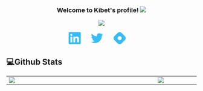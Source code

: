<!--Intro-->
<h3 align="center">
 Welcome to Kibet's profile!
  <img src="https://media.giphy.com/media/hvRJCLFzcasrR4ia7z/giphy.gif" width="28">
</h3>

<!--Gif-->
<p align="center">
  <a href="https://github.com/DenverCoder1/readme-typing-svg"><img src="https://readme-typing-svg.herokuapp.com?lines=Hey+there%2C+I+am+Kibet;An+Android+Engineer+based+in+Nairobi;I+am+an+open+source+fanatic;Hit+me+up%2C+I'd+love+to+work+with+you&font=Fira%20Code&center=true&width=480&height=45&color=36BCF7FF&vCenter=true&size=22"></a>
</p>

<!--Socials-->
<p align="center">
  <a href="https://www.linkedin.com/in/theophiluskibet/"><img width="32px" alt="LinkedIn" title="Let's connect on LinkedIn" src="https://github.com/Chemutaiselim/svg/blob/main/linkedin.svg"/></a>  &#8287;&#8287;&#8287;&#8287;&#8287;
 <a href="https://twitter.com/_kibetheophilus"><img width="32px" alt="Twitter" title="Let's talk more on Twitter" src="https://github.com/Chemutaiselim/svg/blob/main/twitter.svg"/></a>
  &#8287;&#8287;&#8287;&#8287;&#8287;
  <a href="https://kibet.hashnode.dev/"><img width="32px" alt="Kibet's Hashnode" title="Check out my blogs" src="https://github.com/Chemutaiselim/svg/blob/main/hashnode.svg"/></a>
  &#8287;&#8287;&#8287;&#8287;&#8287;
</p>

<!--Bio
-----------------------------------------------------------

I am Kibet, an Android Developer based in Nairobi Kenya. 
-->

## 💻Github Stats

 <table>
  <tr>
      <td><img width="380px" align="left" src="https://github-readme-stats.vercel.app/api?username=kibettheophilus&show_icons=true&count_private=true&include_all_commits&theme=tokyonight"/></td>
      <td><img width="400px" align="left" src="https://github-readme-stats.vercel.app/api/top-langs/?username=kibettheophilus&langs_count=8&layout=compact&theme=tokyonight"/></td>
  </tr>   
</table>

<!--
**kibettheophilus/kibettheophilus** is a ✨ _special_ ✨ repository because its `README.md` (this file) appears on your GitHub profile.

Here are some ideas to get you started:

- 🔭 I’m currently working on ...
- 🌱 I’m currently learning ...
- 👯 I’m looking to collaborate on ...
- 🤔 I’m looking for help with ...
- 💬 Ask me about ...
- 📫 How to reach me: ...
- 😄 Pronouns: ...
- ⚡ Fun fact: ...
-->
